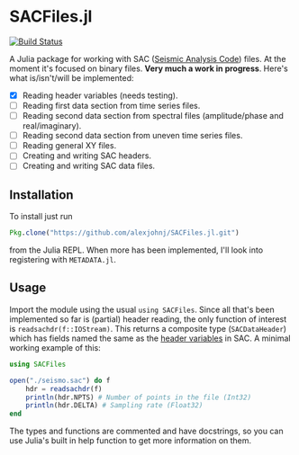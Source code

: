 # SACFiles.jl

[![Build Status](https://travis-ci.org/alexjohnj/SACFiles.jl.svg?branch=master)](https://travis-ci.org/alexjohnj/SACFiles.jl)

A Julia package for working with SAC ([Seismic Analysis Code][sac-site]) files. At the
moment it's focused on binary files. **Very much a work in progress**. Here's
what is/isn't/will be implemented:

[sac-site]: http://ds.iris.edu/ds/nodes/dmc/software/downloads/sac/

- [x] Reading header variables (needs testing).
- [ ] Reading first data section from time series files.
- [ ] Reading second data section from spectral files (amplitude/phase and real/imaginary).
- [ ] Reading second data section from uneven time series files.
- [ ] Reading general XY files.
- [ ] Creating and writing SAC headers.
- [ ] Creating and writing SAC data files.

## Installation

To install just run

``` julia
Pkg.clone("https://github.com/alexjohnj/SACFiles.jl.git")
```

from the Julia REPL. When more has been implemented, I'll look into registering
with `METADATA.jl`.

## Usage

Import the module using the usual `using SACFiles`. Since all that's been
implemented so far is (partial) header reading, the only function of interest is
`readsachdr(f::IOStream)`. This returns a composite type (`SACDataHeader`) which
has fields named the same as the [header variables][sac-file-format-docs] in
SAC. A minimal working example of this:

``` julia
using SACFiles

open("./seismo.sac") do f
    hdr = readsachdr(f)
    println(hdr.NPTS) # Number of points in the file (Int32)
    println(hdr.DELTA) # Sampling rate (Float32)
end
```

The types and functions are commented and have docstrings, so you can use Julia's
built in help function to get more information on them.

[sac-file-format-docs]: http://ds.iris.edu/files/sac-manual/manual/file_format.html
